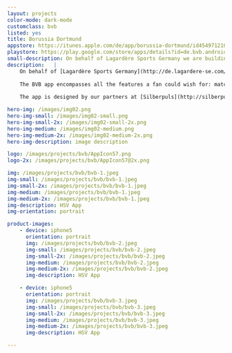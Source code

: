 ```yaml
---
layout: projects
color-mode: dark-mode
customclass: bvb
listed: yes
title: Borussia Dortmund
appstore: https://itunes.apple.com/de/app/borussia-dortmund/id454971210?mt=8
playstore: https://play.google.com/store/apps/details?id=de.bvb.android&hl=de
small-description: On behalf of Lagardère Sports Germany we are building the app for the internationally renowned soccer club Borussia Dortmund.
description:   |
    On behalf of [Lagardère Sports Germany](http://de.lagardere-se.com/) we are building the app for the internationally renowned soccer club Borussia Dortmund. We took over the app development from our friends at [Rheinfabrik](http://www.rheinfabrik.de).
    
    The BVB app encompasses all the features a fan could wish for: match schedule, live ticker and push notifications, player and team information as well as posts from Facebook, Twitter and Instagram. On a match day the app transforms into a realtime stream with detailed up to the minute info, texts, videos and images. For this day, the user can choose between three different modes: in stadium, at home in front of the TV, or on the move. The updates are then tailored to each audience individually, considering their context and situation.
    
    The app is designed by our partners at [Silberpuls](http://silberpuls.de) and built with love for Android and iOS.

hero-img: /images/img02.png
hero-img-small: /images/img02-small.png
hero-img-small-2x: /images/img02-small-2x.png
hero-img-medium: /images/img02-medium.png
hero-img-medium-2x: /images/img02-medium-2x.png
hero-img-description: image description

logo: /images/projects/bvb/AppIcon57.png
logo-2x: /images/projects/bvb/AppIcon57@2x.png

img: /images/projects/bvb/bvb-1.jpeg
img-small: /images/projects/bvb/bvb-1.jpeg
img-small-2x: /images/projects/bvb/bvb-1.jpeg
img-medium: /images/projects/bvb/bvb-1.jpeg
img-medium-2x: /images/projects/bvb/bvb-1.jpeg
img-description: HSV App
img-orientation: portrait

product-images:
    - device: iphone5
      orientation: portrait
      img: /images/projects/bvb/bvb-2.jpeg
      img-small: /images/projects/bvb/bvb-2.jpeg
      img-small-2x: /images/projects/bvb/bvb-2.jpeg
      img-medium: /images/projects/bvb/bvb-2.jpeg
      img-medium-2x: /images/projects/bvb/bvb-2.jpeg
      img-description: HSV App

    - device: iphone5
      orientation: portrait
      img: /images/projects/bvb/bvb-3.jpeg
      img-small: /images/projects/bvb/bvb-3.jpeg
      img-small-2x: /images/projects/bvb/bvb-3.jpeg
      img-medium: /images/projects/bvb/bvb-3.jpeg
      img-medium-2x: /images/projects/bvb/bvb-3.jpeg
      img-description: HSV App

---
```

